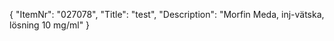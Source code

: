 {
  "ItemNr": "027078",
  "Title": "test",
  "Description": "Morfin Meda, inj-vätska, lösning 10 mg/ml"
}
